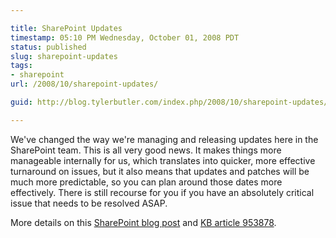 ```yaml
---

title: SharePoint Updates
timestamp: 05:10 PM Wednesday, October 01, 2008 PDT
status: published
slug: sharepoint-updates
tags:
- sharepoint
url: /2008/10/sharepoint-updates/

guid: http://blog.tylerbutler.com/index.php/2008/10/sharepoint-updates/

---
```


We've changed the way we're managing and releasing updates here in the
SharePoint team. This is all very good news. It makes things more manageable
internally for us, which translates into quicker, more effective turnaround on
issues, but it also means that updates and patches will be much more
predictable, so you can plan around those dates more effectively. There is
still recourse for you if you have an absolutely critical issue that needs to
be resolved ASAP.

More details on this [SharePoint blog post][1] and [KB article 953878][2].

   [1]: http://blogs.msdn.com/sharepoint/archive/2008/09/29/announcing-august-cumulative-update-for-office-sharepoint-server-2007-and-windows-sharepoint-services-3-0.aspx
   [2]: http://support.microsoft.com/kb/953878

